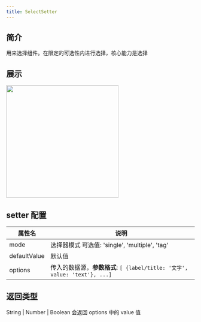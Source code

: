 ```yaml
---
title: SelectSetter
---
```


## 简介

用来选择组件。在限定的可选性内进行选择，核心能力是选择

## 展示

<img src="https://img.alicdn.com/imgextra/i4/O1CN013arqCy1f1JfwdTGQo_!!6000000003946-2-tps-574-602.png" width="300"/>

## setter 配置

| 属性名       | 说明                                                                       |
| ------------ | -------------------------------------------------------------------------- |
| mode         | 选择器模式 可选值: 'single', 'multiple', 'tag'                             |
| defaultValue | 默认值                                                                     |
| options      | 传入的数据源，**参数格式**: `[ {label/title: '文字', value: 'text'}, ...]` |

## 返回类型

String | Number | Boolean
会返回 options 中的 value 值

